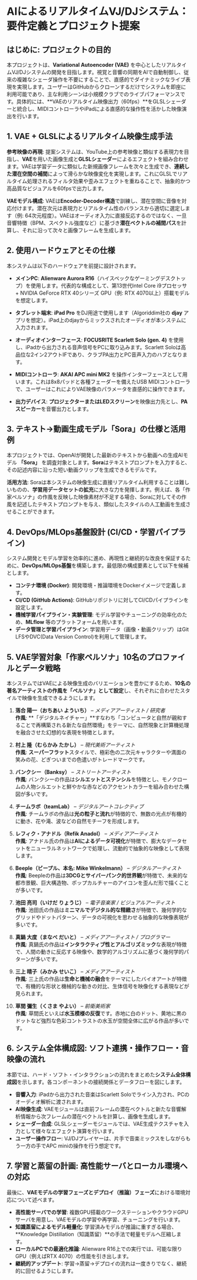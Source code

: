 # AIによるリアルタイムVJ/DJシステム：要件定義とプロジェクト提案

## はじめに: プロジェクトの目的
本プロジェクトは、**Variational Autoencoder (VAE)** を中心としたリアルタイムVJ/DJシステムの開発を目指します。視覚と音響の同期をAIで自動制御し、従来の複雑なシェーダ操作を不要にすることで、直感的でダイナミックなライブ表現を実現します。ユーザーはGitHubからクローンするだけでシステムを即座に利用可能であり、主な利用シーンは小規模クラブでのライブパフォーマンスです。具体的には、**VAEのリアルタイム映像出力（60fps）**をGLSLシェーダーと統合し、MIDIコントローラやiPadによる直感的な操作性を活かした映像演出を行います。

## 1. VAE + GLSLによるリアルタイム映像生成手法
**参考映像の再現**: 提案システムは、YouTube上の参考映像と類似する表現力を目指し、**VAE**を用いた画像生成と**GLSLシェーダー**によるエフェクトを組み合わせます。VAEは学習データに類似した新規画像フレームを次々と生成でき、**連続した潜在空間の補間**によって滑らかな映像変化を実現します。これにGLSLでリアルタイム処理されるフィルタ効果や歪みエフェクトを重ねることで、抽象的かつ高品質なビジュアルを60fpsで出力します。

**VAEモデル構成**: VAEは**Encoder-Decoder構造**で訓練し、潜在空間に音像を対応付けます。潜在次元は表現力とリアルタイム性のバランスから適切に選定します（例: 64次元程度）。VAEはオーディオ入力に直接反応するのではなく、一旦音響特徴（BPM、スペクトル強度など）に基づき**潜在ベクトルの補間パス**を計算し、それに沿って次々と画像フレームを生成します。

## 2. 使用ハードウェアとその仕様
本システムは以下のハードウェアを前提に設計されます。

- **メインPC**: **Alienware Aurora R16**（ハイスペックなゲーミングデスクトップ）を使用します。代表的な構成として、第13世代Intel Core i9プロセッサ + NVIDIA GeForce RTX 40シリーズ GPU（例: RTX 4070以上）搭載モデルを想定します。

- **タブレット端末**: **iPad Pro** をDJ用途で使用します（Algoriddim社の **djay** アプリを想定）。iPad上のdjayからミックスされたオーディオが本システムに入力されます。

- **オーディオインターフェース**: **FOCUSRITE Scarlett Solo (gen. 4)** を使用し、iPadから出力される音声信号をPCに取り込みます。Scarlett Soloは高品位な2イン2アウトIFであり、クラブPA出力とPC音声入力のハブとなります。

- **MIDIコントローラ**: **AKAI APC mini MK2** を操作インターフェースとして用います。これは8x8パッドと各種フェーダーを備えたUSB MIDIコントローラで、ユーザーはこれによりVAE映像のパラメータを直感的に操作できます。

- **出力デバイス**: **プロジェクターまたはLEDスクリーン**を映像出力先とし、**PAスピーカー**を音響出力とします。

## 3. テキスト→動画生成モデル「Sora」の仕様と活用例
本プロジェクトでは、OpenAIが開発した最新のテキストから動画への生成AIモデル **「Sora」** を調査対象とします。**Sora**はテキストプロンプトを入力すると、その記述内容に沿った短い動画クリップを生成できるモデルです。

**活用方法**: Soraは本システムの映像生成に直接リアルタイム利用することは難しいものの、**学習用データセットの拡充**に大きな力を発揮します。例えば、各「作家ペルソナ」の作風を反映した映像素材が不足する場合、Soraに対してその作風を記述したテキストプロンプトを与え、類似したスタイルの人工動画を生成させることができます。

## 4. DevOps/MLOps基盤設計 (CI/CD・学習パイプライン)
システム開発とモデル学習を効率的に進め、再現性と継続的な改良を保証するために、**DevOps/MLOps基盤**を構築します。最低限の構成要素として以下を候補とします。

- **コンテナ環境 (Docker)**: 開発環境・推論環境をDockerイメージで定義します。
- **CI/CD (GitHub Actions)**: GitHubリポジトリに対してCI/CDパイプラインを設定します。
- **機械学習パイプライン・実験管理**: モデル学習やチューニングの効率化のため、**MLflow** 等のプラットフォームを用います。
- **データ管理と学習パイプライン**: 学習用データ（画像・動画クリップ）はGit LFSやDVC(Data Version Control)を利用して管理します。

## 5. VAE学習対象「作家ペルソナ」10名のプロファイルとデータ戦略
本システムではVAEによる映像生成のバリエーションを豊かにするため、**10名の著名アーティストの作風を「ペルソナ」として設定**し、それぞれに合わせたスタイルで映像を生成できるようにします。

1. **落合 陽一（おちあい よういち）** – *メディアアーティスト / 研究者*  
   **作風**: **「デジタルネイチャー」**すなわち「コンピュータと自然が親和することで再構築される新たな自然環境」をテーマに、自然現象と計算機処理を融合させた幻想的な表現を特徴とします。

2. **村上 隆（むらかみ たかし）** – *現代美術アーティスト*  
   **作風**: **スーパーフラット**スタイルで、極彩色の二次元キャラクターや満面の笑みの花、どぎついまでの色遣いがトレードマークです。

3. **バンクシー（Banksy）** – *ストリートアーティスト*  
   **作風**: バンクシーの作品は**シルエットとステンシル**を特徴とし、モノクロームの人物シルエットと鮮やかな赤などのアクセントカラーを組み合わせた構図が多いです。

4. **チームラボ（teamLab）** – *デジタルアートコレクティブ*  
   **作風**: チームラボの作品は**光の粒子と流れ**が特徴的で、無数の光点が有機的に動き、花や滝、波などの自然モチーフを形成します。

5. **レフィク・アナドル（Refik Anadol）** – *メディアアーティスト*  
   **作風**: アナドル氏の作品は**AIによるデータ可視化**が特徴で、膨大なデータセットをニューラルネットワークで処理し、流動的で抽象的な映像として表現します。

6. **Beeple（ビープル、本名: Mike Winkelmann）** – *デジタルアーティスト*  
   **作風**: Beepleの作品は**3DCGとサイバーパンク的世界観**が特徴で、未来的な都市景観、巨大構造物、ポップカルチャーのアイコンを歪んだ形で描くことが多いです。

7. **池田 亮司（いけだ りょうじ）** – *電子音楽家 / ビジュアルアーティスト*  
   **作風**: 池田氏の作品は**ミニマルでデジタル的な精緻さ**が特徴で、幾何学的なグリッドやドットパターン、データの可視化を思わせる抽象的な映像表現が多いです。

8. **真鍋 大度（まなべ だいと）** – *メディアアーティスト / プログラマー*  
   **作風**: 真鍋氏の作品は**インタラクティブ性とアルゴリズミック**な表現が特徴で、人間の動きに反応する映像や、数学的アルゴリズムに基づく幾何学的パターンが多いです。

9. **三上 晴子（みかみ せいこ）** – *メディアアーティスト*  
   **作風**: 三上氏の作品は**生命と機械の融合**をテーマにしたバイオアートが特徴で、有機的な形状と機械的な動きの対比、生体信号を映像化する表現などが見られます。

10. **草間 彌生（くさま やよい）** – *前衛美術家*  
    **作風**: 草間氏といえば**水玉模様の反復**です。赤地に白のドット、黄地に黒のドットなど強烈な色彩コントラストの水玉が空間全体に広がる作品が多いです。

## 6. システム全体構成図: ソフト連携・操作フロー・音映像の流れ
本節では、ハード・ソフト・インタラクションの流れをまとめた**システム全体構成図**を示します。各コンポーネントの接続関係とデータフローを図にします。

- **音響入力**: iPadから出力された音楽はScarlett Soloでライン入力され、PCのオーディオ解析に渡されます。
- **AI映像生成**: VAEモジュールは直前フレームの潜在ベクトルと新たな音響解析情報から次フレームの潜在ベクトルを計算し、画像を生成します。
- **シェーダー合成**: GLSLシェーダーモジュールでは、VAE生成テクスチャを入力として様々なエフェクト演算を行います。
- **ユーザー操作フロー**: VJ/DJプレイヤーは、片手で音楽ミックスをしながらもう一方の手でAPC miniの操作を行う想定です。

## 7. 学習と蒸留の計画: 高性能サーバとローカル環境への対応
最後に、**VAEモデルの学習フェーズとデプロイ（推論）フェーズ**における環境対応について述べます。

- **高性能サーバでの学習**: 複数GPU搭載のワークステーションやクラウドGPUサーバを用意し、VAEモデルの学習や再学習、チューニングを行います。
- **知識蒸留によるモデル軽量化**: 学習済みモデルが推論に重すぎる場合、**Knowledge Distillation（知識蒸留）**の手法で軽量モデルへ圧縮します。
- **ローカルPCでの最適化推論**: Alienware R16上での実行では、可能な限りGPU（例えばRTX 4070）の性能を引き出します。
- **継続的アップデート**: 学習→蒸留→デプロイの流れは一度きりでなく、継続的に回せるようにします。
